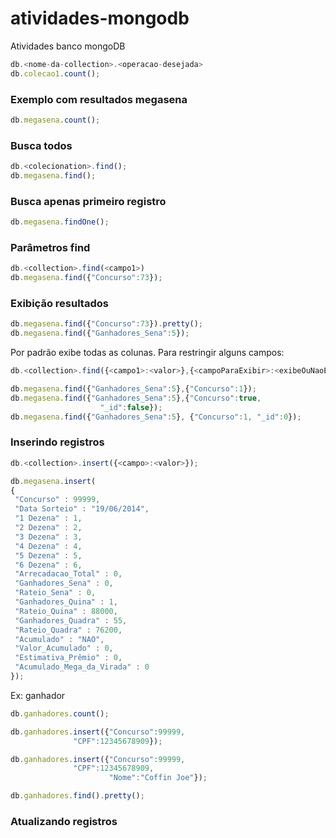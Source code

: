 # atividades-mongodb
Atividades banco mongoDB

```js
db.<nome-da-collection>.<operacao-desejada>
db.colecao1.count();
```

### Exemplo com resultados megasena
```js
db.megasena.count();
```

### Busca todos
```js
db.<colecionation>.find();
db.megasena.find();
```

### Busca apenas primeiro registro
```js
db.megasena.findOne();
```
### Parâmetros find
```js
db.<collection>.find(<campo1>)
db.megasena.find({"Concurso":73});
```

### Exibição resultados
```js
db.megasena.find({"Concurso":73}).pretty();
db.megasena.find({"Ganhadores_Sena":5});
```

Por padrão exibe todas as colunas. Para restringir alguns campos:

```js
db.<collection>.find({<campo1>:<valor>},{<campoParaExibir>:<exibeOuNaoExibe>});

db.megasena.find({"Ganhadores_Sena":5},{"Concurso":1});
db.megasena.find({"Ganhadores_Sena":5},{"Concurso":true,
					"_id":false});
db.megasena.find({"Ganhadores_Sena":5}, {"Concurso":1, "_id":0});
```

### Inserindo registros

```js
db.<collection>.insert({<campo>:<valor>});

db.megasena.insert(
{ 
 "Concurso" : 99999,
 "Data Sorteio" : "19/06/2014",
 "1 Dezena" : 1,
 "2 Dezena" : 2,
 "3 Dezena" : 3,
 "4 Dezena" : 4,
 "5 Dezena" : 5,
 "6 Dezena" : 6,
 "Arrecadacao_Total" : 0,
 "Ganhadores_Sena" : 0,
 "Rateio_Sena" : 0,
 "Ganhadores_Quina" : 1,
 "Rateio_Quina" : 88000,
 "Ganhadores_Quadra" : 55,
 "Rateio_Quadra" : 76200,
 "Acumulado" : "NAO",
 "Valor_Acumulado" : 0,
 "Estimativa_Prêmio" : 0,
 "Acumulado_Mega_da_Virada" : 0
});
```

Ex: ganhador

```js
db.ganhadores.count();

db.ganhadores.insert({"Concurso":99999,
		      "CPF":12345678909});

db.ganhadores.insert({"Concurso":99999,
		      "CPF":12345678909,
                      "Nome":"Coffin Joe"});

db.ganhadores.find().pretty();
```

### Atualizando registros



